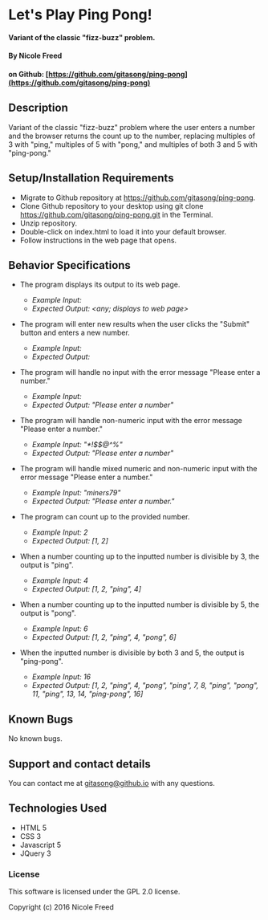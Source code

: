 # Let's Play Ping Pong!

#### Variant of the classic "fizz-buzz" problem.

#### By Nicole Freed

#### on Github: [https://github.com/gitasong/ping-pong](https://github.com/gitasong/ping-pong)

## Description

Variant of the classic "fizz-buzz" problem where the user enters a number and the browser returns the count up to the number, replacing multiples of 3 with "ping," multiples of 5 with "pong," and multiples of both 3 and 5 with "ping-pong."

## Setup/Installation Requirements

* Migrate to Github repository at https://github.com/gitasong/ping-pong.
* Clone Github repository to your desktop using git clone https://github.com/gitasong/ping-pong.git in the Terminal.
* Unzip repository.
* Double-click on index.html to load it into your default browser.
* Follow instructions in the web page that opens.

## Behavior Specifications

* The program displays its output to its web page.
  - _Example Input: <any>_
  - _Expected Output: <any; displays to web page>_

* The program will enter new results when the user clicks the "Submit" button and enters a new number.
  - _Example Input: <new input>_
  - _Expected Output: <new results>_

* The program will handle no input with the error message "Please enter a number."
  - _Example Input: <null>_
  - _Expected Output: "Please enter a number"_

* The program will handle non-numeric input with the error message "Please enter a number."
  - _Example Input: "*!$$@^%"_
  - _Expected Output: "Please enter a number"_

* The program will handle mixed numeric and non-numeric input with the error message "Please enter a number."
  - _Example Input: "miners79"_
  - _Expected Output: "Please enter a number."_

* The program can count up to the provided number.
  - _Example Input: 2_
  - _Expected Output: [1, 2]_

* When a number counting up to the inputted number is divisible by 3, the output is "ping".
  - _Example Input: 4_
  - _Expected Output: [1, 2, "ping", 4]_

* When a number counting up to the inputted number is divisible by 5, the output is "pong".
  - _Example Input: 6_
  - _Expected Output: [1, 2, "ping", 4, "pong", 6]_

* When the inputted number is divisible by both 3 and 5, the output is "ping-pong".
  - _Example Input: 16_
  - _Expected Output: [1, 2, "ping", 4, "pong", "ping", 7, 8, "ping", "pong", 11, "ping", 13, 14, "ping-pong", 16]_

## Known Bugs

No known bugs.

## Support and contact details

You can contact me at gitasong@github.io with any questions.

## Technologies Used

* HTML 5
* CSS 3
* Javascript 5
* JQuery 3

### License

This software is licensed under the GPL 2.0 license.

Copyright (c) 2016 Nicole Freed
